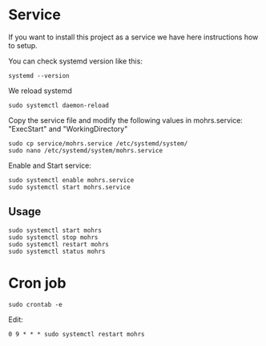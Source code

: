 # Service

If you want to install this project as a service we have here instructions how to setup.

You can check systemd version like this:
```
systemd --version
```

We reload systemd
```
sudo systemctl daemon-reload
```

Copy the service file and modify the following values in mohrs.service: "ExecStart" and "WorkingDirectory" 
```
sudo cp service/mohrs.service /etc/systemd/system/
sudo nano /etc/systemd/system/mohrs.service
```

Enable and Start service:
```
sudo systemctl enable mohrs.service
sudo systemctl start mohrs.service
```

## Usage

```
sudo systemctl start mohrs
sudo systemctl stop mohrs
sudo systemctl restart mohrs
sudo systemctl status mohrs
```

# Cron job
```
sudo crontab -e
```

Edit:
```
0 9 * * * sudo systemctl restart mohrs
```
